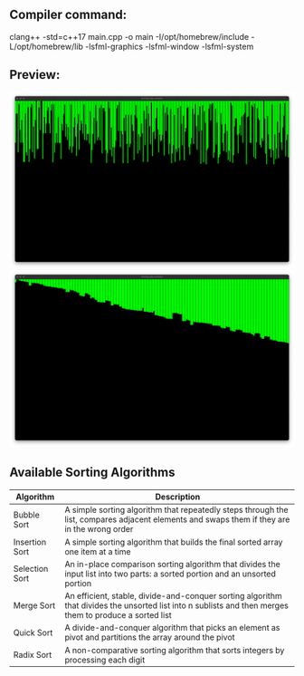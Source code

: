 ## Compiler command:

clang++ -std=c++17 main.cpp -o main -I/opt/homebrew/include -L/opt/homebrew/lib -lsfml-graphics -lsfml-window -lsfml-system

## Preview:

![](images/2.png)
![](images/1.png)

## Available Sorting Algorithms

| Algorithm      | Description                                                                                                                                             |
| -------------- | ------------------------------------------------------------------------------------------------------------------------------------------------------- |
| Bubble Sort    | A simple sorting algorithm that repeatedly steps through the list, compares adjacent elements and swaps them if they are in the wrong order             |
| Insertion Sort | A simple sorting algorithm that builds the final sorted array one item at a time                                                                        |
| Selection Sort | An in-place comparison sorting algorithm that divides the input list into two parts: a sorted portion and an unsorted portion                           |
| Merge Sort     | An efficient, stable, divide-and-conquer sorting algorithm that divides the unsorted list into n sublists and then merges them to produce a sorted list |
| Quick Sort     | A divide-and-conquer algorithm that picks an element as pivot and partitions the array around the pivot                                                 |
| Radix Sort     | A non-comparative sorting algorithm that sorts integers by processing each digit                                                                        |
